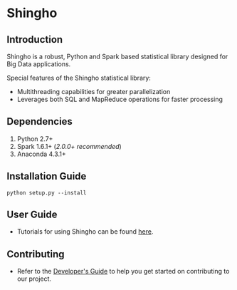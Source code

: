 # Shingho

## Introduction
Shingho is a robust, Python and Spark based statistical library designed for Big Data applications. 

Special features of the Shingho statistical library:
- Multithreading capabilities for greater parallelization
- Leverages both SQL and MapReduce operations for faster processing

## Dependencies
1. Python 2.7+
2. Spark 1.6.1+ (*2.0.0+ recommended*)
3. Anaconda 4.3.1+

## Installation Guide

    python setup.py --install

## User Guide
- Tutorials for using Shingho can be found [here](https://github.com/snazrul1/Shingho/tree/master/examples).

## Contributing
- Refer to the [Developer's Guide](https://github.com/snazrul1/Shingho/tree/master/developer_gudelines) to help you get started on contributing to our project.
